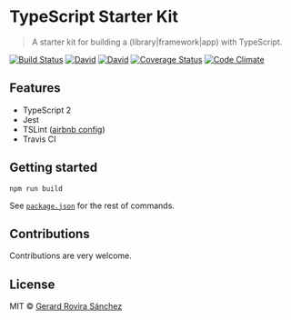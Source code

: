 # TypeScript Starter Kit

> A starter kit for building a (library|framework|app) with TypeScript.

[![Build Status](https://travis-ci.org/zurfyx/typescript-starter-kit.svg?branch=master)](https://travis-ci.org/zurfyx/typescript-starter-kit)
[![David](https://david-dm.org/zurfyx/typescript-starter-kit.svg)](https://david-dm.org/zurfyx/typescript-starter-kit)
[![David](https://david-dm.org/zurfyx/typescript-starter-kit/dev-status.svg)](https://david-dm.org/zurfyx/typescript-starter-kit#info=devDependencies)
[![Coverage Status](https://coveralls.io/repos/github/zurfyx/typescript-starter-kit/badge.svg?branch=master)](https://coveralls.io/github/zurfyx/typescript-starter-kit?branch=master)
[![Code Climate](https://codeclimate.com/github/zurfyx/typescript-starter-kit/badges/gpa.svg)](https://codeclimate.com/github/zurfyx/typescript-starter-kit)

## Features

- TypeScript 2
- Jest
- TSLint ([airbnb config](https://www.npmjs.com/package/tslint-config-airbnb))
- Travis CI

## Getting started

```
npm run build
```

See [`package.json`](https://github.com/zurfyx/typescript-starter-kit/blob/master/package.json) for the rest of commands.

## Contributions

Contributions are very welcome.

## License

MIT © [Gerard Rovira Sánchez](//zurfyx.com)